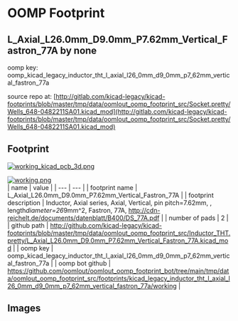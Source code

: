 # OOMP Footprint  
## L_Axial_L26.0mm_D9.0mm_P7.62mm_Vertical_Fastron_77A  by none  
  
oomp key: oomp_kicad_legacy_inductor_tht_l_axial_l26_0mm_d9_0mm_p7_62mm_vertical_fastron_77a  
  
source repo at: [http://gitlab.com/kicad-legacy/kicad-footprints/blob/master/tmp/data/oomlout_oomp_footprint_src/Socket.pretty/Wells_648-0482211SA01.kicad_mod](http://gitlab.com/kicad-legacy/kicad-footprints/blob/master/tmp/data/oomlout_oomp_footprint_src/Socket.pretty/Wells_648-0482211SA01.kicad_mod)  
## Footprint  
  
[![working_kicad_pcb_3d.png](working_kicad_pcb_3d_600.png)](working_kicad_pcb_3d.png)  
  
[![working.png](working_600.png)](working.png)  
| name | value | 
| --- | --- | 
| footprint name | L_Axial_L26.0mm_D9.0mm_P7.62mm_Vertical_Fastron_77A | 
| footprint description | Inductor, Axial series, Axial, Vertical, pin pitch=7.62mm, , length*diameter=26*9mm^2, Fastron, 77A, http://cdn-reichelt.de/documents/datenblatt/B400/DS_77A.pdf | 
| number of pads | 2 | 
| github path | http://github.com/kicad-legacy/kicad-footprints/blob/master/tmp/data/oomlout_oomp_footprint_src/Inductor_THT.pretty/L_Axial_L26.0mm_D9.0mm_P7.62mm_Vertical_Fastron_77A.kicad_mod | 
| oomp key | oomp_kicad_legacy_inductor_tht_l_axial_l26_0mm_d9_0mm_p7_62mm_vertical_fastron_77a | 
| oomp bot github | https://github.com/oomlout/oomlout_oomp_footprint_bot/tree/main/tmp/data/oomlout_oomp_footprint_src/footprints/kicad_legacy_inductor_tht_l_axial_l26_0mm_d9_0mm_p7_62mm_vertical_fastron_77a/working | 
## Images  
